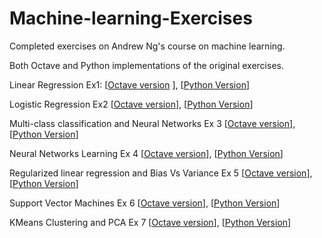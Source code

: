 # Machine-learning-Exercises
Completed exercises on Andrew Ng's course on machine learning.

Both Octave and Python implementations of the original exercises.

Linear Regression Ex1: 
[[Octave version](https://github.com/amayomode/Machine-learning-Exercises/tree/master/ex1) ], 
[[Python Version](https://github.com/amayomode/Machine-learning-Exercises/blob/master/ex1%20python/Linear%20Regression.ipynb)]

Logistic Regression Ex2
[[Octave version](https://github.com/amayomode/Machine-learning-Exercises/tree/master/ex2)], 
[[Python Version](https://github.com/amayomode/Machine-learning-Exercises/blob/master/ex2%20python/Logistic%20Regression.ipynb)]

Multi-class classification and Neural Networks Ex 3
[[Octave version](https://github.com/amayomode/Machine-learning-Exercises/tree/master/ex3)], 
[[Python Version](https://github.com/amayomode/Machine-learning-Exercises/blob/master/ex3%20python/Multi-class%20classification%20and%20Neural%20networks.ipynb)]

Neural Networks Learning Ex 4
[[Octave version](https://github.com/amayomode/Machine-learning-Exercises/tree/master/ex4)], 
[[Python Version](https://github.com/amayomode/Machine-learning-Exercises/blob/master/ex4%20python/Neural-Networks-Learning.ipynb)]

Regularized linear regression and Bias Vs Variance Ex 5
[[Octave version](https://github.com/amayomode/Machine-learning-Exercises/tree/master/ex5)], 
[[Python Version](https://github.com/amayomode/Machine-learning-Exercises/blob/master/ex5%20python/Regularized-Linear-Regression-BiasVsVariance.ipynb)]

Support Vector Machines Ex 6
[[Octave version](https://github.com/amayomode/Machine-learning-Exercises/tree/master/ex6)], 
[[Python Version](https://github.com/amayomode/Machine-learning-Exercises/blob/master/ex6%20python/SupportVectorMachine.ipynb)]

KMeans Clustering and PCA Ex 7
[[Octave version](https://github.com/amayomode/Machine-learning-Exercises/tree/master/ex7)], 
[[Python Version](https://github.com/amayomode/Machine-learning-Exercises/blob/master/ex7%20python/KmeansAndPCA.ipynb)]

